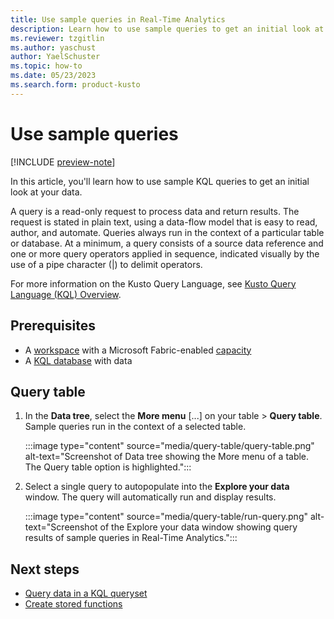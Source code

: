 ```yaml
---
title: Use sample queries in Real-Time Analytics
description: Learn how to use sample queries to get an initial look at your data in Real-Time Analytics.
ms.reviewer: tzgitlin
ms.author: yaschust
author: YaelSchuster
ms.topic: how-to
ms.date: 05/23/2023
ms.search.form: product-kusto
---
```

# Use sample queries

[!INCLUDE [preview-note](../includes/preview-note.md)]

In this article, you'll learn how to use sample KQL queries to get an initial look at your data.

A query is a read-only request to process data and return results. The request is stated in plain text, using a data-flow model that is easy to read, author, and automate. Queries always run in the context of a particular table or database. At a minimum, a query consists of a source data reference and one or more query operators applied in sequence, indicated visually by the use of a pipe character (|) to delimit operators.

For more information on the Kusto Query Language, see [Kusto Query Language (KQL) Overview](/azure/data-explorer/kusto/query/index?context=/fabric/context/context).

## Prerequisites

* A [workspace](../get-started/create-workspaces.md) with a Microsoft Fabric-enabled [capacity](../enterprise/licenses.md#capacity)
* A [KQL database](create-database.md) with data

## Query table

1. In the **Data tree**, select the **More menu** [...] on your table > **Query table**. Sample queries run in the context of a selected table.

    :::image type="content" source="media/query-table/query-table.png" alt-text="Screenshot of Data tree showing the More menu of a table. The Query table option is highlighted.":::

1. Select a single query to autopopulate into the **Explore your data** window. The query will automatically run and display results.

    :::image type="content" source="media/query-table/run-query.png" alt-text="Screenshot of the Explore your data window showing query results of sample queries in Real-Time Analytics.":::

## Next steps

* [Query data in a KQL queryset](kusto-query-set.md)
* [Create stored functions](create-functions.md)
